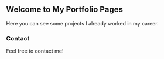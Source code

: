 ## Welcome to My Portfolio Pages

Here you can see some projects I already worked in my career.

### Contact
Feel free to contact me!
